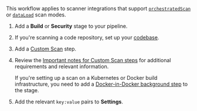 This workflow applies to scanner integrations that support [`orchestratedScan`](/docs/security-testing-orchestration/get-started/key-concepts/run-an-orchestrated-scan-in-sto) or [`dataLoad`](/docs/security-testing-orchestration/get-started/key-concepts/extraction-scans) scan modes.

1. Add a **Build** or **Security** stage to your pipeline.

1. If you're scanning a code repository, set up your [codebase](/docs/continuous-integration/use-ci/codebase-configuration/create-and-configure-a-codebase/).

2. Add a [Custom Scan](/docs/security-testing-orchestration/custom-scanning/custom-scan-reference) step.

3. Review the [Important notes for Custom Scan steps](/docs/security-testing-orchestration/custom-scanning/custom-scan-reference#important-notes-for-custom-scan-steps) for additional requirements and relevant information.

   If you're setting up a scan on a Kubernetes or Docker build infrastructure, you need to add a [Docker-in-Docker background step](/docs/security-testing-orchestration/sto-techref-category/security-step-settings-reference#configuring-docker-in-docker-dind-for-your-pipeline) to the stage. 

4. Add the relevant `key:value` pairs to **Settings**.